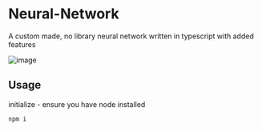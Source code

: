 # Neural-Network
A custom made, no library neural network written in typescript with added features

![image](https://user-images.githubusercontent.com/48334001/236513625-fb016c2a-d75f-4584-8a58-28a69c7cfa02.png)

## Usage

initialize - ensure you have node installed
```shell
npm i
```
